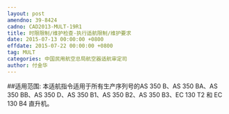 ```yaml
---
layout: post
amendno: 39-8424
cadno: CAD2013-MULT-19R1
title: 时限限制/维护检查-执行适航限制/维护要求
date: 2015-07-13 00:00:00 +0800
effdate: 2015-07-22 00:00:00 +0800
tag: MULT
categories: 中国民用航空总局航空器适航审定司
author: 付金华
---
```


##适用范围:
本适航指令适用于所有生产序列号的AS 350 B、AS 350 BA、AS 350 BB、AS 350 D、AS 350 B1、AS 350 B2、AS 350 B3、EC 130 T2 和 EC 130 B4 直升机。

